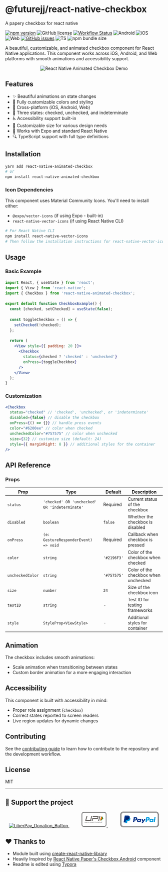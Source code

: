 # @futurejj/react-native-checkbox

A papery checkbox for react native

[![npm version](https://img.shields.io/npm/v/%40futurejj%2Freact-native-checkbox)](https://badge.fury.io/js/%40futurejj%2Freact-native-checkbox) ![GitHub license](https://img.shields.io/badge/license-MIT-blue.svg) [![Workflow Status](https://github.com/JairajJangle/react-native-checkbox/actions/workflows/ci.yml/badge.svg)](https://github.com/JairajJangle/react-native-checkbox/actions/workflows/ci.yml) ![Android](https://img.shields.io/badge/-Android-555555?logo=android&logoColor=3DDC84) ![iOS](https://img.shields.io/badge/-iOS-555555?logo=apple&logoColor=white) ![Web](https://img.shields.io/badge/-Web-555555?logo=google-chrome&logoColor=0096FF) [![GitHub issues](https://img.shields.io/github/issues/JairajJangle/react-native-checkbox)](https://github.com/JairajJangle/react-native-checkbox/issues?q=is%3Aopen+is%3Aissue) ![TS](https://img.shields.io/badge/TypeScript-strict_💪-blue) ![npm bundle size](https://img.shields.io/bundlephobia/minzip/%40futurejj%2Freact-native-checkbox)

A beautiful, customizable, and animated checkbox component for React Native applications. This component works across iOS, Android, and Web platforms with smooth animations and accessibility support.

<div align="center">   <img src="https://media0.giphy.com/media/v1.Y2lkPTc5MGI3NjExZnl6dG1mOXJ5bGd6bTVrMWV5YnAzMmkzYTRvbWFjZ2RkMjh4eHl3dyZlcD12MV9pbnRlcm5hbF9naWZfYnlfaWQmY3Q9Zw/Pegf3CERuvAllv0dxv/giphy.gif" alt="React Native Animated Checkbox Demo" width="300"/> </div>

## Features

- ✨ Beautiful animations on state changes
- 🎨 Fully customizable colors and styling
- 📱 Cross-platform (iOS, Android, Web)
- 🔄 Three states: checked, unchecked, and indeterminate
- ♿ Accessibility support built-in
- 📏 Customizable size for various design needs
- 🔌 Works with Expo and standard React Native
- 🔍 TypeScript support with full type definitions

## Installation

```bash
yarn add react-native-animated-checkbox
# or
npm install react-native-animated-checkbox
```

### Icon Dependencies

This component uses Material Community Icons. You'll need to install either:

- `@expo/vector-icons` (if using Expo - built-in)
- `react-native-vector-icons` (if using React Native CLI)

```bash
# For React Native CLI
npm install react-native-vector-icons
# Then follow the installation instructions for react-native-vector-icons
```

## Usage

### Basic Example

```jsx
import React, { useState } from 'react';
import { View } from 'react-native';
import { Checkbox } from 'react-native-animated-checkbox';

export default function CheckboxExample() {
  const [checked, setChecked] = useState(false);

  const toggleCheckbox = () => {
    setChecked(!checked);
  };

  return (
    <View style={{ padding: 20 }}>
      <Checkbox
        status={checked ? 'checked' : 'unchecked'}
        onPress={toggleCheckbox}
      />
    </View>
  );
}
```

### Customization

```jsx
<Checkbox
  status="checked" // 'checked', 'unchecked', or 'indeterminate'
  disabled={false} // disable the checkbox
  onPress={() => {}} // handle press events
  color="#6200ee" // color when checked
  uncheckedColor="#757575" // color when unchecked
  size={32} // customize size (default: 24)
  style={{ marginRight: 8 }} // additional styles for the container
/>
```

## API Reference

### Props

| Prop             | Type                                          | Default     | Description                          |
| ---------------- | --------------------------------------------- | ----------- | ------------------------------------ |
| `status`         | `'checked' OR 'unchecked' OR 'indeterminate'` | Required    | Current status of the checkbox       |
| `disabled`       | `boolean`                                     | `false`     | Whether the checkbox is disabled     |
| `onPress`        | `(e: GestureResponderEvent) => void`          | Required    | Callback when checkbox is pressed    |
| `color`          | `string`                                      | `'#2196F3'` | Color of the checkbox when checked   |
| `uncheckedColor` | `string`                                      | `'#757575'` | Color of the checkbox when unchecked |
| `size`           | `number`                                      | `24`        | Size of the checkbox icon            |
| `testID`         | `string`                                      | -           | Test ID for testing frameworks       |
| `style`          | `StyleProp<ViewStyle>`                        | -           | Additional styles for container      |

## Animation

The checkbox includes smooth animations:

- Scale animation when transitioning between states
- Custom border animation for a more engaging interaction

## Accessibility

This component is built with accessibility in mind:

- Proper role assignment (`checkbox`)
- Correct states reported to screen readers
- Live region updates for dynamic changes

## Contributing

See the [contributing guide](CONTRIBUTING.md) to learn how to contribute to the repository and the development workflow.

## License

MIT

---

## 🙏 Support the project

<p align="center" valign="center">
  <a href="https://liberapay.com/FutureJJ/donate">
    <img src="https://liberapay.com/assets/widgets/donate.svg" alt="LiberPay_Donation_Button" height="50" > 
  </a>
  &nbsp;&nbsp;&nbsp;&nbsp;&nbsp;&nbsp;&nbsp;&nbsp;&nbsp;
  <a href=".github/assets/Jairaj_Jangle_Google_Pay_UPI_QR_Code.jpg">
    <img src=".github/assets/upi.png" alt="Paypal_Donation_Button" height="50" >
  </a>
  &nbsp;&nbsp;&nbsp;&nbsp;&nbsp;&nbsp;&nbsp;&nbsp;&nbsp;
  <a href="https://www.paypal.com/paypalme/jairajjangle001/usd">
    <img src=".github/assets/paypal_donate.png" alt="Paypal_Donation_Button" height="50" >
  </a>
</p>



## ❤️ Thanks to 

- Module built using [create-react-native-library](https://github.com/callstack/react-native-builder-bob)
- Heavily Inspired by [React Native Paper's Checkbox.Android](https://callstack.github.io/react-native-paper/docs/components/Checkbox/CheckboxAndroid) component
- Readme is edited using [Typora](https://typora.io/)
